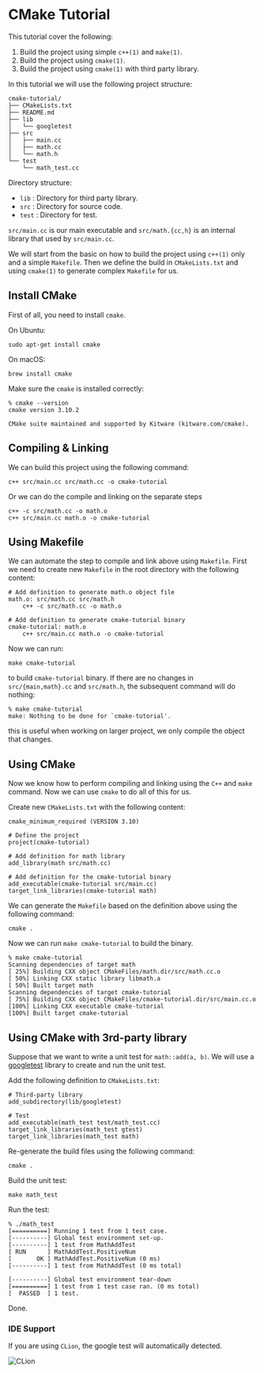# CMake Tutorial
This tutorial cover the following:

1. Build the project using simple `c++(1)` and `make(1)`.
2. Build the project using `cmake(1)`.
3. Build the project using `cmake(1)` with third party library.


In this tutorial we will use the following project structure:

```
cmake-tutorial/
├── CMakeLists.txt
├── README.md
├── lib
│   └── googletest
├── src
│   ├── main.cc
│   ├── math.cc
│   └── math.h
└── test
    └── math_test.cc
```

Directory structure:

- `lib` : Directory for third party library.
- `src` : Directory for source code.
- `test` : Directory for test.

`src/main.cc` is our main executable and `src/math.{cc,h}` is an internal 
library that used by `src/main.cc`.

We will start from the basic on how to build the project using `c++(1)` only
and a simple `Makefile`. Then we define the build in `CMakeLists.txt` and
using `cmake(1)` to generate complex `Makefile` for us.


## Install CMake
First of all, you need to install `cmake`. 

On Ubuntu:

    sudo apt-get install cmake

On macOS:

    brew install cmake

Make sure the `cmake` is installed correctly:

    % cmake --version
    cmake version 3.10.2

    CMake suite maintained and supported by Kitware (kitware.com/cmake).


## Compiling & Linking
We can build this project using the following command: 

    c++ src/main.cc src/math.cc -o cmake-tutorial

Or we can do the compile and linking on the separate steps

    c++ -c src/math.cc -o math.o 
    c++ src/main.cc math.o -o cmake-tutorial 


## Using Makefile
We can automate the step to compile and link above using `Makefile`.
First we need to create new `Makefile` in the root directory 
with the following content:

    # Add definition to generate math.o object file
    math.o: src/math.cc src/math.h
        c++ -c src/math.cc -o math.o

    # Add definition to generate cmake-tutorial binary
    cmake-tutorial: math.o
        c++ src/main.cc math.o -o cmake-tutorial

Now we can run:

    make cmake-tutorial

to build `cmake-tutorial` binary. If there are no changes in 
`src/{main,math}.cc` and `src/math.h`, the subsequent command 
will do nothing:

    % make cmake-tutorial
    make: Nothing to be done for `cmake-tutorial'.

this is useful when working on larger project, we only compile the 
object that changes.


## Using CMake
Now we know how to perform compiling and linking using the `C++` and
`make` command. Now we can use `cmake` to do all of this for us.

Create new `CMakeLists.txt` with the following content:
    
    cmake_minimum_required (VERSION 3.10)

    # Define the project
    project(cmake-tutorial)

    # Add definition for math library
    add_library(math src/math.cc)

    # Add definition for the cmake-tutorial binary
    add_executable(cmake-tutorial src/main.cc)
    target_link_libraries(cmake-tutorial math)

We can generate the `Makefile` based on the definition above using the following
command:

    cmake .

Now we can run `make cmake-tutorial` to build the binary.

    % make cmake-tutorial
    Scanning dependencies of target math
    [ 25%] Building CXX object CMakeFiles/math.dir/src/math.cc.o
    [ 50%] Linking CXX static library libmath.a
    [ 50%] Built target math
    Scanning dependencies of target cmake-tutorial
    [ 75%] Building CXX object CMakeFiles/cmake-tutorial.dir/src/main.cc.o
    [100%] Linking CXX executable cmake-tutorial
    [100%] Built target cmake-tutorial


## Using CMake with 3rd-party library
Suppose that we want to write a unit test for `math::add(a, b)`. We will use a
[googletest](https://github.com/google/googletest) library to create and run the
unit test.

Add the following definition to `CMakeLists.txt`:

    # Third-party library
    add_subdirectory(lib/googletest)

    # Test
    add_executable(math_test test/math_test.cc)
    target_link_libraries(math_test gtest)
    target_link_libraries(math_test math)

Re-generate the build files using the following command:

    cmake .

Build the unit test:

    make math_test

Run the test:

    % ./math_test 
    [==========] Running 1 test from 1 test case.
    [----------] Global test environment set-up.
    [----------] 1 test from MathAddTest
    [ RUN      ] MathAddTest.PositiveNum
    [       OK ] MathAddTest.PositiveNum (0 ms)
    [----------] 1 test from MathAddTest (0 ms total)

    [----------] Global test environment tear-down
    [==========] 1 test from 1 test case ran. (0 ms total)
    [  PASSED  ] 1 test.

Done.


### IDE Support
If you are using `CLion`, the google test will automatically detected.

![CLion](https://s9.postimg.org/ugqkdw6nh/Screen_Shot_2018-02-16_at_21.03.10.png)

